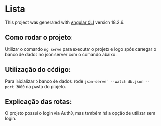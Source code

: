 # Lista

This project was generated with [Angular CLI](https://github.com/angular/angular-cli) version 18.2.6.

## Como rodar o projeto:

Utilizar o comando `ng serve` para executar o projeto e logo após carregar o banco de dados no json server com o comando abaixo.

## Utilização do código:

Para inicializar o banco de dados: rode `json-server --watch db.json --port 3000` na pasta do projeto.

## Explicação das rotas:

O projeto possui o login via Auth0, mas também há a opção de utilizar sem login.
